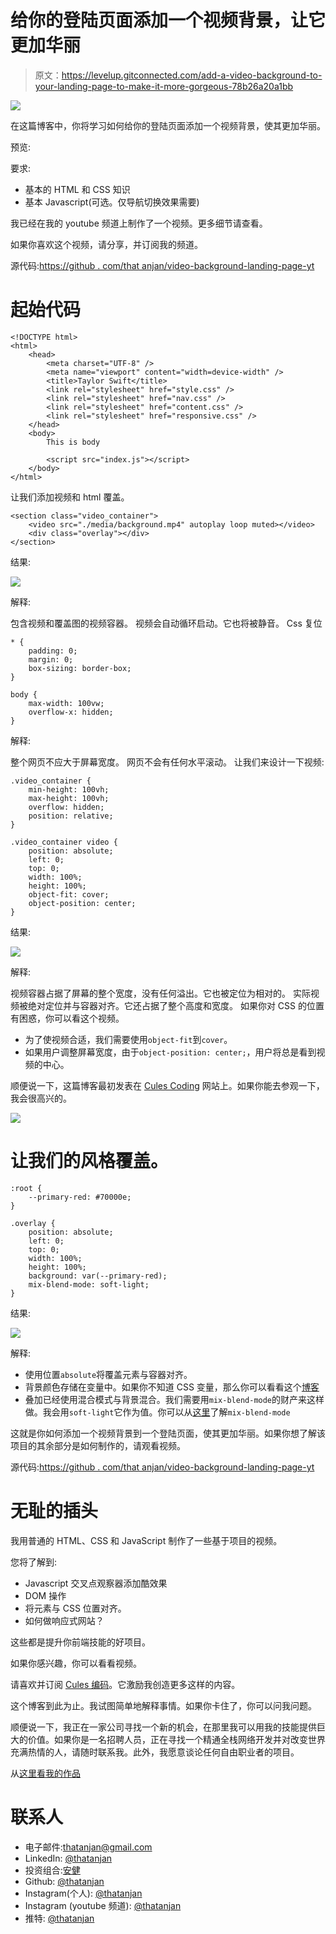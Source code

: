 # 给你的登陆页面添加一个视频背景，让它更加华丽

> 原文：<https://levelup.gitconnected.com/add-a-video-background-to-your-landing-page-to-make-it-more-gorgeous-78b26a20a1bb>

![](img/8d647e755879f33e942a284a2e81f9ef.png)

在这篇博客中，你将学习如何给你的登陆页面添加一个视频背景，使其更加华丽。

预览:

要求:

*   基本的 HTML 和 CSS 知识
*   基本 Javascript(可选。仅导航切换效果需要)

我已经在我的 youtube 频道上制作了一个视频。更多细节请查看。

如果你喜欢这个视频，请分享，并订阅我的频道。

源代码:[https://github . com/that anjan/video-background-landing-page-yt](https://github.com/thatanjan/video-background-landing-page-yt)

# 起始代码

```
<!DOCTYPE html>
<html>
    <head>
        <meta charset="UTF-8" />
        <meta name="viewport" content="width=device-width" />
        <title>Taylor Swift</title>
        <link rel="stylesheet" href="style.css" />
        <link rel="stylesheet" href="nav.css" />
        <link rel="stylesheet" href="content.css" />
        <link rel="stylesheet" href="responsive.css" />
    </head>
    <body>
        This is body

        <script src="index.js"></script>
    </body>
</html>
```

让我们添加视频和 html 覆盖。

```
<section class="video_container">
    <video src="./media/background.mp4" autoplay loop muted></video>
    <div class="overlay"></div>
</section>
```

结果:

![](img/f23fe662175fdf9426a8e056dbe1a028.png)

解释:

包含视频和覆盖图的视频容器。
视频会自动循环启动。它也将被静音。
Css 复位

```
* {
    padding: 0;
    margin: 0;
    box-sizing: border-box;
}

body {
    max-width: 100vw;
    overflow-x: hidden;
}
```

解释:

整个网页不应大于屏幕宽度。
网页不会有任何水平滚动。
让我们来设计一下视频:

```
.video_container {
    min-height: 100vh;
    max-height: 100vh;
    overflow: hidden;
    position: relative;
}

.video_container video {
    position: absolute;
    left: 0;
    top: 0;
    width: 100%;
    height: 100%;
    object-fit: cover;
    object-position: center;
}
```

结果:

![](img/4a0c89216591ab341f41f076db194678.png)

解释:

视频容器占据了屏幕的整个宽度，没有任何溢出。它也被定位为相对的。
实际视频被绝对定位并与容器对齐。它还占据了整个高度和宽度。
如果你对 CSS 的位置有困惑，你可以看这个视频。

*   为了使视频合适，我们需要使用`object-fit`到`cover`。
*   如果用户调整屏幕宽度，由于`object-position: center;`，用户将总是看到视频的中心。

顺便说一下，这篇博客最初发表在 [Cules Coding](https://www.culescoding.space/blog/add-a-video-background-to-your-landing-page-to-make-it-more-gorgeous) 网站上。如果你能去参观一下，我会很高兴的。

![](img/18524e622bea801a30fef3561e08b6ab.png)

# 让我们的风格覆盖。

```
:root {
    --primary-red: #70000e;
}

.overlay {
    position: absolute;
    left: 0;
    top: 0;
    width: 100%;
    height: 100%;
    background: var(--primary-red);
    mix-blend-mode: soft-light;
}
```

结果:

![](img/df79a1597b50122a2b4b1e7c4d2b5522.png)

解释:

*   使用位置`absolute`将覆盖元素与容器对齐。
*   背景颜色存储在变量中。如果你不知道 CSS 变量，那么你可以看看这个[博客](https://www.culescoding.space/blog/everything-you-need-to-know-about-css-variables)
*   叠加已经使用混合模式与背景混合。我们需要用`mix-blend-mode`的财产来这样做。我会用`soft-light`它作为值。你可以从[这里](https://developer.mozilla.org/en-US/docs/Web/CSS/mix-blend-mode)了解`mix-blend-mode`

这就是你如何添加一个视频背景到一个登陆页面，使其更加华丽。如果你想了解该项目的其余部分是如何制作的，请观看视频。

源代码:[https://github . com/that anjan/video-background-landing-page-yt](https://github.com/thatanjan/video-background-landing-page-yt)

# 无耻的插头

我用普通的 HTML、CSS 和 JavaScript 制作了一些基于项目的视频。

您将了解到:

*   Javascript 交叉点观察器添加酷效果
*   DOM 操作
*   将元素与 CSS 位置对齐。
*   如何做响应式网站？

这些都是提升你前端技能的好项目。

如果你感兴趣，你可以看看视频。

请喜欢并订阅 [Cules 编码](https://www.youtube.com/channel/UCBaGowNYTUsm3IDaHbLRMYw?sub_confirmation=1)。它激励我创造更多这样的内容。

这个博客到此为止。我试图简单地解释事情。如果你卡住了，你可以问我问题。

顺便说一下，我正在一家公司寻找一个新的机会，在那里我可以用我的技能提供巨大的价值。如果你是一名招聘人员，正在寻找一个精通全栈网络开发并对改变世界充满热情的人，请随时联系我。此外，我愿意谈论任何自由职业者的项目。

从[这里看我的作品](https://www.thatanjan.me/projects)

# 联系人

*   电子邮件:[thatanjan@gmail.com](mailto:thatanjan@gmail.com)
*   LinkedIn: [@thatanjan](https://linkedin.com/in/thatanjan/)
*   投资组合:[安健](https://thatanjan.me/)
*   Github: [@thatanjan](https://github.com/thatAnjan/)
*   Instagram(个人): [@thatanjan](https://instagram.com/thatAnjan/)
*   Instagram (youtube 频道): [@thatanjan](https://instagram.com/cules_coding/)
*   推特: [@thatanjan](https://twitter.com/thatAnjan)